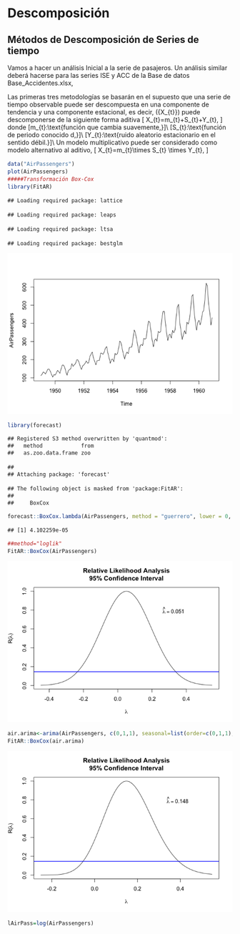 Descomposición
================

## Métodos de Descomposición de Series de tiempo

Vamos a hacer un análisis Inicial a la serie de pasajeros. Un análisis
similar deberá hacerse para las series ISE y ACC de la Base de datos
Base\_Accidentes.xlsx,

Las primeras tres metodologías se basarán en el supuesto que una serie
de tiempo observable puede ser descompuesta en una componente de
tendencia y una componente estacional, es decir, \(\{X_{t}\}\) puede
descomponerse de la siguiente forma aditiva \[
X_{t}=m_{t}+S_{t}+Y_{t},
\] donde \[m_{t}:\text{función que cambia suavemente,}\]\\
\[S_{t}:\text{función de periodo conocido d,}\]\\
\[Y_{t}:\text{ruido aleatorio estacionario en el sentido débil.}\]\\ Un
modelo multiplicativo puede ser considerado como modelo alternativo al
aditivo, \[
X_{t}=m_{t}\times S_{t} \times Y_{t},
\]

``` r
data("AirPassengers")
plot(AirPassengers)
#####Transformación Box-Cox
library(FitAR)
```

    ## Loading required package: lattice

    ## Loading required package: leaps

    ## Loading required package: ltsa

    ## Loading required package: bestglm

![](Descomposicion_files/figure-gfm/importación%20y%20Gráficas-1.png)<!-- -->

``` r
library(forecast)
```

    ## Registered S3 method overwritten by 'quantmod':
    ##   method            from
    ##   as.zoo.data.frame zoo

    ## 
    ## Attaching package: 'forecast'

    ## The following object is masked from 'package:FitAR':
    ## 
    ##     BoxCox

``` r
forecast::BoxCox.lambda(AirPassengers, method = "guerrero", lower = 0, upper = 2)  
```

    ## [1] 4.102259e-05

``` r
##method="loglik"
FitAR::BoxCox(AirPassengers)
```

![](Descomposicion_files/figure-gfm/importación%20y%20Gráficas-2.png)<!-- -->

``` r
air.arima<-arima(AirPassengers, c(0,1,1), seasonal=list(order=c(0,1,1), period=12))
FitAR::BoxCox(air.arima)
```

![](Descomposicion_files/figure-gfm/importación%20y%20Gráficas-3.png)<!-- -->

``` r
lAirPass=log(AirPassengers)
```
